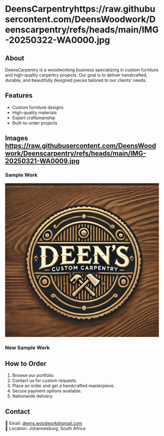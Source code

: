 # DeensCarpentryhttps://raw.githubusercontent.com/DeensWoodwork/Deenscarpentry/refs/heads/main/IMG-20250322-WA0000.jpg

## About
DeensCarpentry is a woodworking business specializing in custom furniture and high-quality carpentry projects. Our goal is to deliver handcrafted, durable, and beautifully designed pieces tailored to our clients' needs.

## Features
- Custom furniture designs  
- High-quality materials  
- Expert craftsmanship  
- Built-to-order projects  

## Images  https://raw.githubusercontent.com/DeensWoodwork/Deenscarpentry/refs/heads/main/IMG-20250321-WA0009.jpg
### Sample Work  
![Sample Work](IMG-20250322-WA0000.jpg)  

### New Sample Work 
## How to Order  
1. Browse our portfolio.  
2. Contact us for custom requests.  
3. Place an order and get a handcrafted masterpiece.  
4. Secure payment options available.  
5. Nationwide delivery.  

## Contact  
📧 Email: deens.woodwork@gmail.com  
📍 Location: Johannesburg, South Africa

